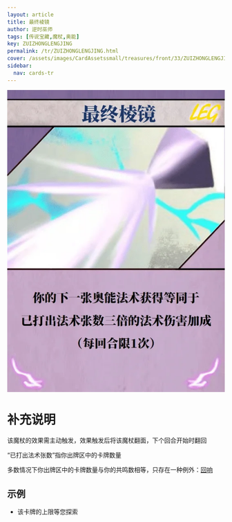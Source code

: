 ```yaml
---
layout: article
title: 最终棱镜
author: 逆时巫师
tags: [传说宝藏,魔杖,奥能]
key: ZUIZHONGLENGJING
permalink: /tr/ZUIZHONGLENGJING.html
cover: /assets/images/CardAssetssmall/treasures/front/33/ZUIZHONGLENGJING.webp
sidebar:
  nav: cards-tr
---
```

![](/assets/images/CardAssets/treasures/front/33/ZUIZHONGLENGJING.webp)

# 补充说明
该魔杖的效果需主动触发，效果触发后将该魔杖翻面，下个回合开始时翻回


“已打出法术张数”指你出牌区中的卡牌数量

多数情况下你出牌区中的卡牌数量与你的共鸣数相等，只存在一种例外：[回响](/tr/HUIXIANG.html)

## 示例
* 该卡牌的上限等您探索